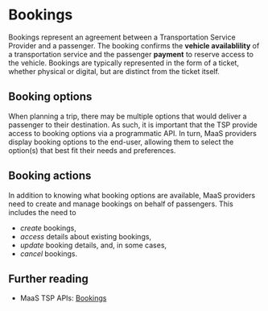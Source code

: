 # Bookings

Bookings represent an agreement between a Transportation Service Provider and a passenger. The booking confirms the **vehicle availablility** of a transportation service and the passenger **payment** to reserve access to the vehicle. Bookings are typically represented in the form of a ticket, whether physical or digital, but are distinct from the ticket itself.

## Booking options

When planning a trip, there may be multiple options that would deliver a passenger to their destination. As such, it is important  that the TSP provide access to booking options via a programmatic API. In turn, MaaS providers display booking options to the end-user, allowing them to select the option\(s\) that best fit their needs and preferences.

## Booking actions

In addition to knowing what booking options are available, MaaS providers need to create and manage bookings on behalf of passengers. This includes the need to 

* _create_ bookings, 
* _access_ details about existing bookings, 
* _update_ booking details, and, in some cases, 
* _cancel_ bookings.

## Further reading

* MaaS TSP APIs: [Bookings](http://docs.maas-api.org/)



